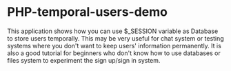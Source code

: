 PHP-temporal-users-demo
=======================

This application shows how you can use $_SESSION variable as Database to store users temporally. This may be very useful for chat system or testing systems where you don't want to keep users' information permanently. It is also a good tutorial for beginners who don't know how to use databases or files system to experiment the sign up/sign in system.
